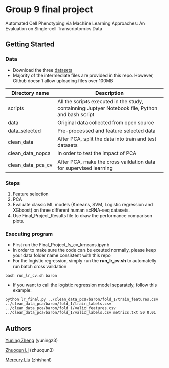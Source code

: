 # Group 9 final project

Automated Cell Phenotyping via Machine Learning Approaches: An Evaluation on Single-cell Transcriptomics Data


## Getting Started

### Data

* Download the three [datasets](https://drive.google.com/drive/folders/1-SKsM-LK9L2UCy271y6QzFN6_-I1M3AZ?usp=sharing)
* Majority of the intermediate files are provided in this repo. However, Github doesn't allow uploading files over 100MB

| Directory  name | Description |
|--|--|
| scripts| All the scripts executed in the study, containning Juptyer Notebook file, Python and bash script|
| data | Original data collected from open source|
| data_selected | Pre-processed and feature selected data|
| clean_data | After PCA, split the data into train and test datasets|
| clean_data_nopca | In order to test the impact of PCA|
| clean_data_pca_cv | After PCA, make the cross vaildation data for supervised learning|

### Steps

1. Feature selection
2. PCA
3. Evaluate classic ML models (Kmeans, SVM, Logistic regression and XGboost) on three different human scRNA-seq datasets.
4. Use Final_Project_Results file to draw the performance comparison plots. 

### Executing program


* First run the Final_Project_fs_cv_kmeans.ipynb
* In order to make sure the code can be exeuted normally, please keep your data folder name consistent with this repo
* For the logistic regression, simply run the **run_lr_cv.sh** to automatelly run batch cross vaildation
```
bash run_lr_cv.sh baron
```
* If you want to call the logistic regression model separately, follow this example:
```
python lr_final.py ../clean_data_pca/baron/fold_1/train_features.csv ../clean_data_pca/baron/fold_1/train_labels.csv ../clean_data_pca/baron/fold_1/valid_features.csv ../clean_data_pca/baron/fold_1/valid_labels.csv metrics.txt 50 0.01
```



## Authors


[Yuning Zheng](https://github.com/igemiracle) (yuningz3)

[Zhuoqun Li](https://github.com/ZhuoqunLi111) (zhuoqun3)

[Mercury Liu](https://github.com/Europix) (zhishanl)

